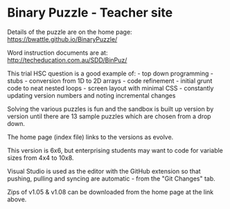 # Binary Puzzle - Teacher site

Details of the puzzle are on the home page:  https://bwattle.github.io/BinaryPuzzle/

Word instruction documents are at: http://techeducation.com.au/SDD/BinPuz/

This trial HSC question is a good example of:
    - top down programming
    - stubs
    - conversion from 1D to 2D arrays
    - code refinement - initial grunt code to neat nested loops
    - screen layout with minimal CSS
    - constantly updating version numbers and noting incremental changes

Solving the various puzzles is fun and the sandbox is built up version by version until there are 13 sample puzzles which are chosen from a drop down.

The home page (index file) links to the versions as evolve.

This version is 6x6, but enterprising students may want to code for variable sizes from 4x4 to 10x8.

Visual Studio is used as the editor with the GitHub extension so that pushing, pulling and syncing are automatic - from the "Git Changes" tab.

Zips of v1.05 & v1.08 can be downloaded from the home page at the link above. 
